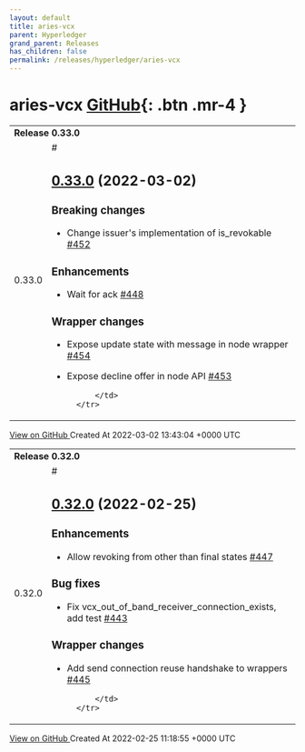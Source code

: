 ```yaml
---
layout: default
title: aries-vcx
parent: Hyperledger
grand_parent: Releases
has_children: false
permalink: /releases/hyperledger/aries-vcx
---
```


# aries-vcx <span class="fs-3 right-align">[GitHub](https://github.com/hyperledger/aries-vcx){: .btn .mr-4 }</span>


<div>
    <table>
        <tr>
            <td colspan="2">
                <b>
                    Release 0.33.0
                </b>
            </td>
        </tr>
        <tr>
            <td>
                <span class="chip">
                    0.33.0
                </span>
            </td>
            <td>
                #

## [0.33.0](https://github.com/hyperledger/aries-vcx/tree/0.33.0) (2022-03-02)

### Breaking changes

- Change issuer's implementation of is\_revokable [\#452](https://github.com/hyperledger/aries-vcx/pull/452)

### Enhancements

- Wait for ack [\#448](https://github.com/hyperledger/aries-vcx/pull/448)

### Wrapper changes

- Expose update state with message in node wrapper [\#454](https://github.com/hyperledger/aries-vcx/pull/454)
- Expose decline offer in node API [\#453](https://github.com/hyperledger/aries-vcx/pull/453)




            </td>
        </tr>
    </table>
    <a href="https://github.com/hyperledger/aries-vcx/releases/tag/0.33.0" class=".btn">
        View on GitHub
    </a>
    <span class="right-align">
        Created At 2022-03-02 13:43:04 +0000 UTC
    </span>
</div>

<div>
    <table>
        <tr>
            <td colspan="2">
                <b>
                    Release 0.32.0
                </b>
            </td>
        </tr>
        <tr>
            <td>
                <span class="chip">
                    0.32.0
                </span>
            </td>
            <td>
                #

## [0.32.0](https://github.com/hyperledger/aries-vcx/tree/0.32.0) (2022-02-25)

### Enhancements

- Allow revoking from other than final states [\#447](https://github.com/hyperledger/aries-vcx/pull/447)

### Bug fixes

- Fix vcx\_out\_of\_band\_receiver\_connection\_exists, add test [\#443](https://github.com/hyperledger/aries-vcx/pull/443)

### Wrapper changes

- Add send connection reuse handshake to wrappers [\#445](https://github.com/hyperledger/aries-vcx/pull/445)




            </td>
        </tr>
    </table>
    <a href="https://github.com/hyperledger/aries-vcx/releases/tag/0.32.0" class=".btn">
        View on GitHub
    </a>
    <span class="right-align">
        Created At 2022-02-25 11:18:55 +0000 UTC
    </span>
</div>

